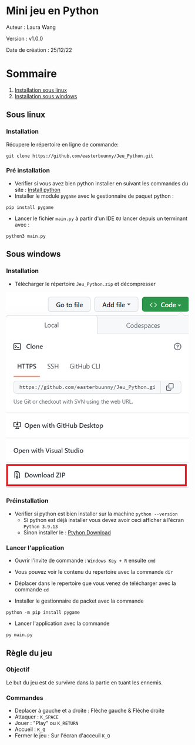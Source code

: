 # Mini jeu en Python

Auteur : Laura Wang 

Version : v1.0.0

Date de création : 25/12/22

# Sommaire 
1. [Installation sous linux](#sous-linux)
2. [Installation sous windows](#sous-windows)
## Sous linux <a name="sous-linux"></a>
### Installation 
Récupere le répertoire en ligne de commande:
```shell
git clone https://github.com/easterbuunny/Jeu_Python.git
```

### Pré installation 
- Verifier si vous avez bien python installer en suivant les commandes du site :
[Install python](https://doc.ubuntu-fr.org/python)
- Installer le module ```pygame``` avec le gestionnaire de paquet python :
```shell
pip install pygame
```
- Lancer le fichier ```main.py``` à partir d'un IDE ```OU``` lancer depuis un terminant avec : 
```shell
python3 main.py
```

## Sous windows <a name="sous-windows"></a>
### Installation 
- Télécharger le répertoire ```Jeu_Python.zip``` et décompresser

![Installation Repertoire](images/zip.png)

### Préinstallation 
- Verifier si python est bien installer sur la machine ```python --version```
  - Si python est déjà installer vous devez avoir ceci afficher à l'écran ```Python 3.9.13```
  - Sinon installer le : [Ptyhon Download](https://www.python.org/downloads/)

### Lancer l'application
- Ouvrir l'invite de commande :
```Windows Key + R``` ensuite ```cmd```

- Vous pouvez voir le contenu du repertoire avec la commande ```dir```
- Déplacer dans le repertoire que vous venez de télécharger avec la commande ```cd```
- Installer le gestionnaire de packet avec la commande 
```shell
python -m pip install pygame
```
- Lancer l'application avec la commande 
```shell 
py main.py
```

## Règle du jeu
### Objectif 
Le but du jeu est de survivre dans la partie en tuant les ennemis.
### Commandes
- Deplacer à gauche et a droite : Flèche gauche & Flèche droite
- Attaquer : ```K_SPACE```
- Jouer : "Play" ou ```K_RETURN```  
- Accueil : ```K_Q```
- Fermer le jeu : Sur l'écran d'acceuil ```K_Q```
